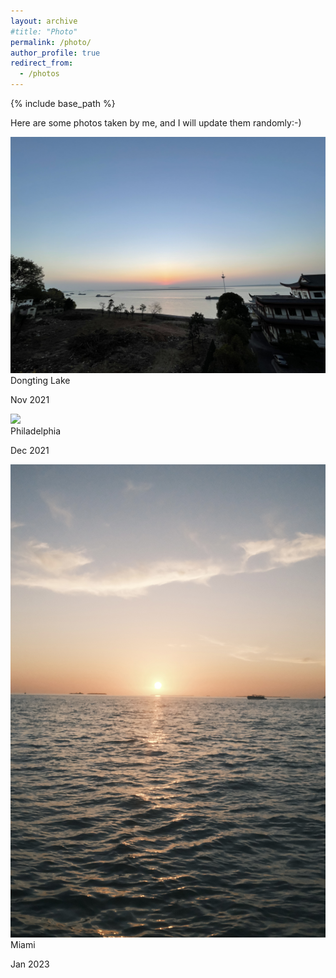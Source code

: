```yaml
---
layout: archive
#title: "Photo"
permalink: /photo/
author_profile: true
redirect_from:
  - /photos
---
```


{% include base_path %}

<p>Here are some photos taken by me, and I will update them randomly:-) </p><link rel="stylesheet" href="../assets/css/stylesheet.css" /><meta name="viewport" content="width=device-width, initial-scale=1.0" /><div id="wrapper"><div class="image-container"> <img src="../images/DongtingLake.jpg" /><div class="image-caption"><h1_hover>Dongting Lake</h1_hover><p>Nov 2021</p></div></div><div class="image-container"> <img src="../images/philly.jpg" /><div class="image-caption"><h1_hover>Philadelphia</h1_hover><p>Dec 2021</p></div><div class="image-container"> <img src="../images/miami.JPG" /><div class="image-caption"><h1_hover>Miami</h1_hover><p>Jan 2023</p></div>
